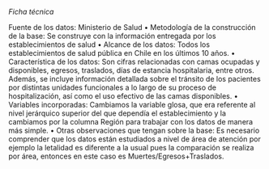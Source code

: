 *Ficha técnica* 


Fuente de los datos: Ministerio de Salud
•	Metodología de la construcción de la base: Se construye con la información entregada por los establecimientos de salud 
•	Alcance de los datos: Todos los establecimientos de salud pública en Chile en los últimos 10 años.
•	Característica de los datos: Son cifras relacionadas con camas ocupadas y disponibles, egresos, traslados, días de estancia hospitalaria, entre otros. Además, se incluye información detallada sobre el tránsito de los pacientes por distintas unidades funcionales a lo largo de su proceso de hospitalización, así como el uso efectivo de las camas disponibles.
•	Variables incorporadas: Cambiamos la variable glosa, que era referente al nivel jerárquico superior del que dependía el establecimiento y la cambiamos por la columna Región para trabajar con los datos de manera más simple. 
•	Otras observaciones que tengan sobre la base: Es necesario comprender que los datos están estudiados a nivel de área de atención por ejemplo la letalidad es diferente a la usual pues la comparación se realiza por área, entonces en este caso es Muertes/Egresos+Traslados. 


